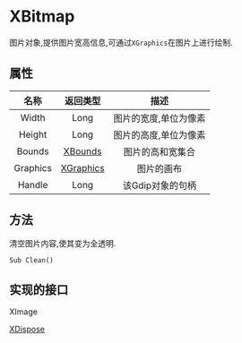# XBitmap
图片对象,提供图片宽高信息,可通过`XGraphics`在图片上进行绘制.

## 属性
|名称|返回类型|描述|
|:---:|:---:|:---:|
|Width|Long|图片的宽度,单位为像素|
|Height|Long|图片的高度,单位为像素|
|Bounds|[XBounds]()|图片的高和宽集合|
|Graphics|[XGraphics]()|图片的画布|
|Handle|Long|该Gdip对象的句柄|

## 方法
清空图片内容,使其变为全透明.
```
Sub Clean()
```
## 实现的接口
XImage    

 [XDispose]()